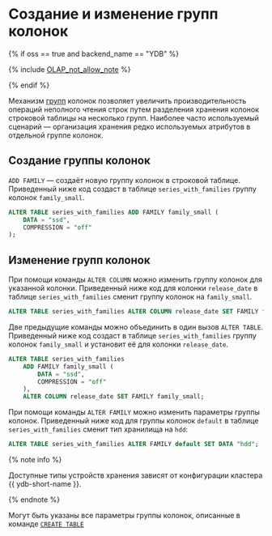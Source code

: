 # Создание и изменение групп колонок

{% if oss == true and backend_name == "YDB" %}

{% include [OLAP_not_allow_note](../../../../_includes/not_allow_for_olap_note.md) %}

{% endif %}

Механизм [групп](../../../../concepts/datamodel/table.md#column-groups) колонок позволяет увеличить производительность операций неполного чтения строк путем разделения хранения колонок строковой таблицы на несколько групп. Наиболее часто используемый сценарий — организация хранения редко используемых атрибутов в отдельной группе колонок.

## Создание группы колонок
```ADD FAMILY``` — создаёт новую группу колонок в строковой таблице. Приведенный ниже код создаст в таблице ```series_with_families``` группу колонок ```family_small```.

```sql
ALTER TABLE series_with_families ADD FAMILY family_small (
    DATA = "ssd",
    COMPRESSION = "off"
);
```

## Изменение групп колонок

При помощи команды ```ALTER COLUMN``` можно изменить группу колонок для указанной колонки. Приведенный ниже код для колонки ```release_date``` в таблице ```series_with_families``` сменит группу колонок на ```family_small```.

```sql
ALTER TABLE series_with_families ALTER COLUMN release_date SET FAMILY family_small;
```

Две предыдущие команды можно объединить в один вызов ```ALTER TABLE```. Приведенный ниже код создаст в таблице ```series_with_families``` группу колонок ```family_small``` и установит её для колонки ```release_date```.

```sql
ALTER TABLE series_with_families
	ADD FAMILY family_small (
    	DATA = "ssd",
    	COMPRESSION = "off"
	),
	ALTER COLUMN release_date SET FAMILY family_small;
```

При помощи команды ```ALTER FAMILY``` можно изменить параметры группы колонок. Приведенный ниже код для группы колонок ```default``` в таблице ```series_with_families``` сменит тип хранилища на ```hdd```:

```sql
ALTER TABLE series_with_families ALTER FAMILY default SET DATA "hdd";
```

{% note info %}

Доступные типы устройств хранения зависят от конфигурации кластера {{ ydb-short-name }}.

{% endnote %}

Могут быть указаны все параметры группы колонок, описанные в команде [`CREATE TABLE`](create_table#column-family)